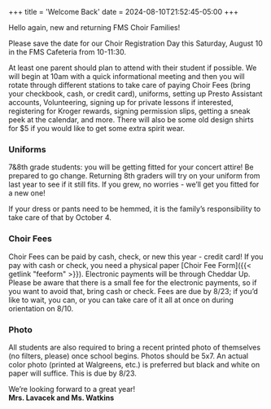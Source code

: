 +++
title = 'Welcome Back'
date = 2024-08-10T21:52:45-05:00
+++

Hello again, new and returning FMS Choir Families!   

Please save the date for our Choir Registration Day this Saturday, August 10 in the FMS Cafeteria from 10-11:30. 
<!--more--> 
At least one parent should plan to attend with their student if possible. We will begin at 10am with a quick informational meeting and then you will rotate through different stations to take care of paying Choir Fees (bring your checkbook, cash, or credit card), uniforms, setting up Presto Assistant accounts, Volunteering, signing up for private lessons if interested, registering for Kroger rewards, signing permission slips, getting a sneak peek at the calendar, and more. There will also be some old design shirts for $5 if you would like to get some extra spirit wear.   
 
### Uniforms
7&8th grade students: you will be getting fitted for your concert attire! Be prepared to go change. Returning 8th graders will try on your uniform from last year to see if it still fits. If you grew, no worries - we’ll get you fitted for a new one!  

If your dress or pants need to be hemmed, it is the family’s responsibility to take care of that by October 4.  

### Choir Fees  
Choir Fees can be paid by cash, check, or new this year - credit card! If you pay with cash or check, you need a physical paper [Choir Fee Form]({{< getlink "feeform" >}}). Electronic payments will be through Cheddar Up.  Please be aware that there is a small fee for the electronic payments, so if you want to avoid that, bring cash or check.  Fees are due by 8/23;  if you’d like to wait, you can, or you can take care of it all at once on during orientation on 8/10. 

### Photo
All students are also required to bring a recent printed photo of themselves (no filters, please) once school begins.  Photos should be 5x7.  An actual color photo (printed at Walgreens, etc.) is preferred but black and white on paper will suffice. This is due by 8/23.  


We’re looking forward to a great year!   
**Mrs. Lavacek and Ms. Watkins**